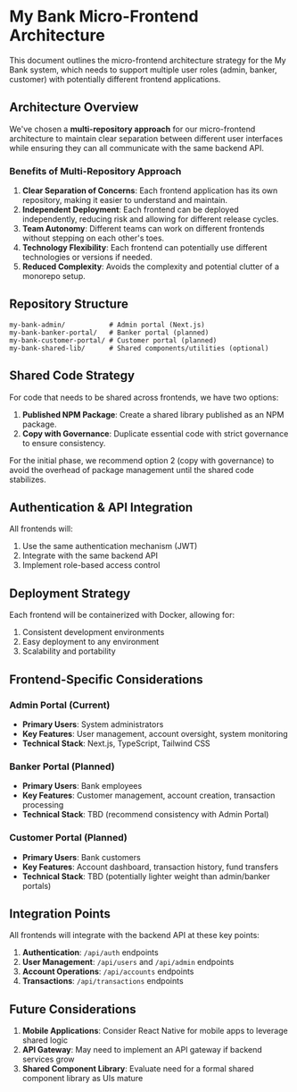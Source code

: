 # My Bank Micro-Frontend Architecture

This document outlines the micro-frontend architecture strategy for the My Bank system, which needs to support multiple user roles (admin, banker, customer) with potentially different frontend applications.

## Architecture Overview

We've chosen a **multi-repository approach** for our micro-frontend architecture to maintain clear separation between different user interfaces while ensuring they can all communicate with the same backend API.

### Benefits of Multi-Repository Approach

1. **Clear Separation of Concerns**: Each frontend application has its own repository, making it easier to understand and maintain.
2. **Independent Deployment**: Each frontend can be deployed independently, reducing risk and allowing for different release cycles.
3. **Team Autonomy**: Different teams can work on different frontends without stepping on each other's toes.
4. **Technology Flexibility**: Each frontend can potentially use different technologies or versions if needed.
5. **Reduced Complexity**: Avoids the complexity and potential clutter of a monorepo setup.

## Repository Structure

```
my-bank-admin/           # Admin portal (Next.js)
my-bank-banker-portal/   # Banker portal (planned)
my-bank-customer-portal/ # Customer portal (planned)
my-bank-shared-lib/      # Shared components/utilities (optional)
```

## Shared Code Strategy

For code that needs to be shared across frontends, we have two options:

1. **Published NPM Package**: Create a shared library published as an NPM package.
2. **Copy with Governance**: Duplicate essential code with strict governance to ensure consistency.

For the initial phase, we recommend option 2 (copy with governance) to avoid the overhead of package management until the shared code stabilizes.

## Authentication & API Integration

All frontends will:

1. Use the same authentication mechanism (JWT)
2. Integrate with the same backend API
3. Implement role-based access control

## Deployment Strategy

Each frontend will be containerized with Docker, allowing for:

1. Consistent development environments
2. Easy deployment to any environment
3. Scalability and portability

## Frontend-Specific Considerations

### Admin Portal (Current)

- **Primary Users**: System administrators
- **Key Features**: User management, account oversight, system monitoring
- **Technical Stack**: Next.js, TypeScript, Tailwind CSS

### Banker Portal (Planned)

- **Primary Users**: Bank employees
- **Key Features**: Customer management, account creation, transaction processing
- **Technical Stack**: TBD (recommend consistency with Admin Portal)

### Customer Portal (Planned)

- **Primary Users**: Bank customers
- **Key Features**: Account dashboard, transaction history, fund transfers
- **Technical Stack**: TBD (potentially lighter weight than admin/banker portals)

## Integration Points

All frontends will integrate with the backend API at these key points:

1. **Authentication**: `/api/auth` endpoints
2. **User Management**: `/api/users` and `/api/admin` endpoints
3. **Account Operations**: `/api/accounts` endpoints
4. **Transactions**: `/api/transactions` endpoints

## Future Considerations

1. **Mobile Applications**: Consider React Native for mobile apps to leverage shared logic
2. **API Gateway**: May need to implement an API gateway if backend services grow
3. **Shared Component Library**: Evaluate need for a formal shared component library as UIs mature
